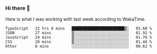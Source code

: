 ### Hi there 👋

Here is what I was working with last week according to WakaTime. 
<!--START_SECTION:waka-->
```text
TypeScript   22 hrs 8 mins   ███████████████████████▒░   93.60 % 
JSON         27 mins         ▒░░░░░░░░░░░░░░░░░░░░░░░░   01.92 % 
JavaScript   24 mins         ▒░░░░░░░░░░░░░░░░░░░░░░░░   01.76 % 
CSS          20 mins         ▒░░░░░░░░░░░░░░░░░░░░░░░░   01.44 % 
Other        8 mins          ░░░░░░░░░░░░░░░░░░░░░░░░░   00.62 % 
```
<!--END_SECTION:waka-->

<!--
**keithort/keithort** is a ✨ _special_ ✨ repository because its `README.md` (this file) appears on your GitHub profile.

Here are some ideas to get you started:

- 🔭 I’m currently working on ...
- 🌱 I’m currently learning ...
- 👯 I’m looking to collaborate on ...
- 🤔 I’m looking for help with ...
- 💬 Ask me about ...
- 📫 How to reach me: ...
- 😄 Pronouns: ...
- ⚡ Fun fact: ...
-->
